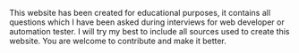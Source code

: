 This website has been created for educational purposes, it contains all questions which I have been asked during interviews for web developer or automation tester. I will try my best to include all sources used to create this website. You are welcome to contribute and make it better.
